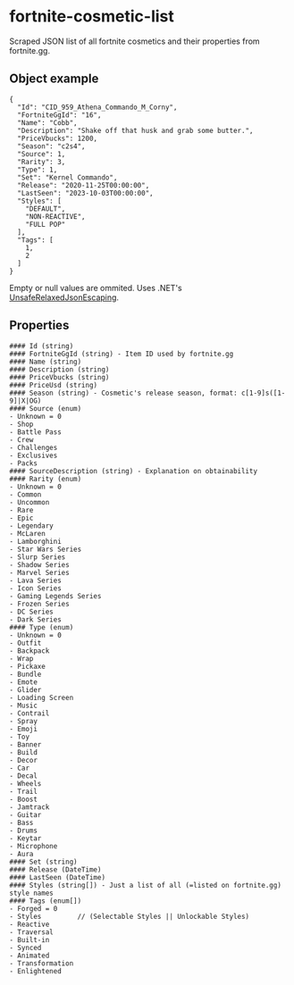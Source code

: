 # fortnite-cosmetic-list
Scraped JSON list of all fortnite cosmetics and their properties from fortnite.gg.

## Object example
```
{
  "Id": "CID_959_Athena_Commando_M_Corny",
  "FortniteGgId": "16",
  "Name": "Cobb",
  "Description": "Shake off that husk and grab some butter.",
  "PriceVbucks": 1200,
  "Season": "c2s4",
  "Source": 1,
  "Rarity": 3,
  "Type": 1,
  "Set": "Kernel Commando",
  "Release": "2020-11-25T00:00:00",
  "LastSeen": "2023-10-03T00:00:00",
  "Styles": [
    "DEFAULT",
    "NON-REACTIVE",
    "FULL POP"
  ],
  "Tags": [
    1,
    2
  ]
}
```

Empty or null values are ommited. Uses .NET's [UnsafeRelaxedJsonEscaping](https://learn.microsoft.com/en-us/dotnet/api/system.text.encodings.web.javascriptencoder.unsaferelaxedjsonescaping?view=net-8.0#system-text-encodings-web-javascriptencoder-unsaferelaxedjsonescaping).

## Properties
```
#### Id (string)
#### FortniteGgId (string) - Item ID used by fortnite.gg
#### Name (string)
#### Description (string)
#### PriceVbucks (string)
#### PriceUsd (string)
#### Season (string) - Cosmetic's release season, format: c[1-9]s([1-9]|X|OG)
#### Source (enum)
- Unknown = 0
- Shop
- Battle Pass
- Crew
- Challenges
- Exclusives
- Packs
#### SourceDescription (string) - Explanation on obtainability
#### Rarity (enum)
- Unknown = 0
- Common
- Uncommon
- Rare
- Epic
- Legendary
- McLaren
- Lamborghini
- Star Wars Series
- Slurp Series
- Shadow Series
- Marvel Series
- Lava Series
- Icon Series
- Gaming Legends Series
- Frozen Series
- DC Series
- Dark Series
#### Type (enum)
- Unknown = 0
- Outfit
- Backpack
- Wrap
- Pickaxe
- Bundle
- Emote
- Glider
- Loading Screen
- Music
- Contrail
- Spray
- Emoji
- Toy
- Banner
- Build
- Decor
- Car
- Decal
- Wheels
- Trail
- Boost
- Jamtrack
- Guitar
- Bass
- Drums
- Keytar
- Microphone
- Aura
#### Set (string)
#### Release (DateTime)
#### LastSeen (DateTime)
#### Styles (string[]) - Just a list of all (=listed on fortnite.gg) style names
#### Tags (enum[])
- Forged = 0
- Styles         // (Selectable Styles || Unlockable Styles)
- Reactive
- Traversal
- Built-in
- Synced
- Animated
- Transformation
- Enlightened
```
